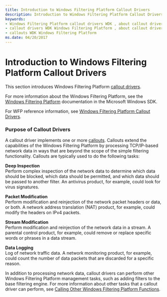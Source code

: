 ```yaml
---
title: Introduction to Windows Filtering Platform Callout Drivers
description: Introduction to Windows Filtering Platform Callout Drivers
keywords:
- Windows Filtering Platform callout drivers WDK , about callout drivers
- callout drivers WDK Windows Filtering Platform , about callout drivers
- callouts WDK Windows Filtering Platform
ms.date: 04/20/2017
---
```


# Introduction to Windows Filtering Platform Callout Drivers


This section introduces Windows Filtering Platform [callout drivers](callout-driver.md). 

For more information about the Windows Filtering Platform, see the [Windows Filtering Platform](/windows/win32/fwp/windows-filtering-platform-start-page) documentation in the Microsoft Windows SDK.

For WFP reference information, see [Windows Filtering Platform Callout Drivers](/windows-hardware/drivers/ddi/_netvista/#windows-filtering-platform-callout-drivers).

### Purpose of Callout Drivers

A callout driver implements one or more [callouts](callout.md). Callouts extend the capabilities of the Windows Filtering Platform by processing TCP/IP-based network data in ways that are beyond the scope of the simple filtering functionality. Callouts are typically used to do the following tasks:

<a href="" id="deep-inspection-------"></a>**Deep Inspection**   
Perform complex inspection of the network data to determine which data should be blocked, which data should be permitted, and which data should be passed to another filter. An antivirus product, for example, could look for virus signatures.

<a href="" id="packet-modification-------"></a>**Packet Modification**   
Perform modification and reinjection of the network packet headers or data, or both. A network address translation (NAT) product, for example, could modify the headers on IPv4 packets.

<a href="" id="stream-modification-------"></a>**Stream Modification**   
Perform modification and reinjection of the network data in a stream. A parental control product, for example, could remove or replace specific words or phrases in a data stream.

<a href="" id="data-logging-------"></a>**Data Logging**   
Log of network traffic data. A network monitoring product, for example, could count the number of data packets that are discarded for a specific reason.

In addition to processing network data, callout drivers can perform other Windows Filtering Platform management tasks, such as adding filters to the base filtering engine. For more information about other tasks that a callout driver can perform, see [Calling Other Windows Filtering Platform Functions](calling-other-windows-filtering-platform-functions.md).

 

